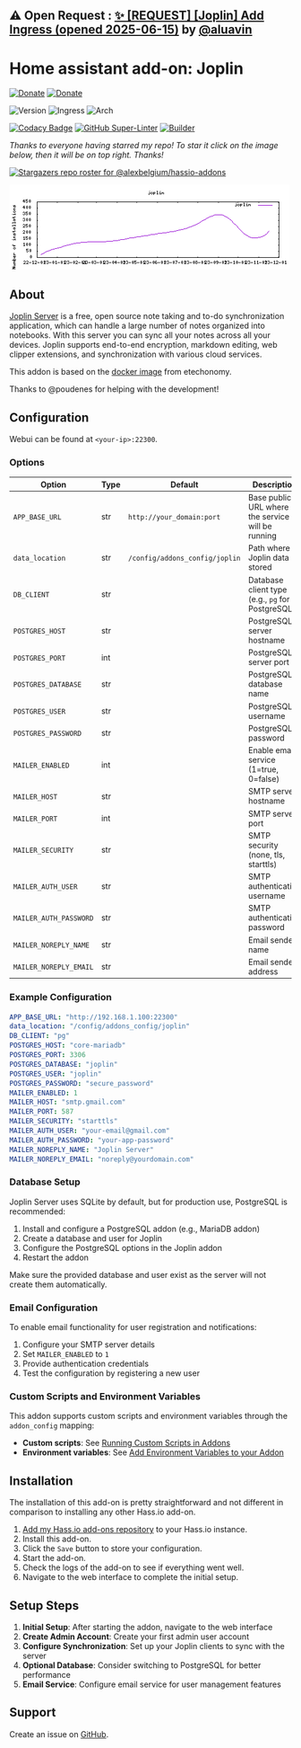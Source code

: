 ## &#9888; Open Request : [✨ [REQUEST] [Joplin] Add Ingress (opened 2025-06-15)](https://github.com/alexbelgium/hassio-addons/issues/1913) by [@aluavin](https://github.com/aluavin)
# Home assistant add-on: Joplin

[![Donate][donation-badge]](https://www.buymeacoffee.com/alexbelgium)
[![Donate][paypal-badge]](https://www.paypal.com/donate/?hosted_button_id=DZFULJZTP3UQA)

![Version](https://img.shields.io/badge/dynamic/yaml?label=Version&query=%24.version&url=https%3A%2F%2Fraw.githubusercontent.com%2Falexbelgium%2Fhassio-addons%2Fmaster%2Fjoplin%2Fconfig.yaml)
![Ingress](https://img.shields.io/badge/dynamic/yaml?label=Ingress&query=%24.ingress&url=https%3A%2F%2Fraw.githubusercontent.com%2Falexbelgium%2Fhassio-addons%2Fmaster%2Fjoplin%2Fconfig.yaml)
![Arch](https://img.shields.io/badge/dynamic/yaml?color=success&label=Arch&query=%24.arch&url=https%3A%2F%2Fraw.githubusercontent.com%2Falexbelgium%2Fhassio-addons%2Fmaster%2Fjoplin%2Fconfig.yaml)

[![Codacy Badge](https://app.codacy.com/project/badge/Grade/9c6cf10bdbba45ecb202d7f579b5be0e)](https://www.codacy.com/gh/alexbelgium/hassio-addons/dashboard?utm_source=github.com&utm_medium=referral&utm_content=alexbelgium/hassio-addons&utm_campaign=Badge_Grade)
[![GitHub Super-Linter](https://img.shields.io/github/actions/workflow/status/alexbelgium/hassio-addons/weekly-supelinter.yaml?label=Lint%20code%20base)](https://github.com/alexbelgium/hassio-addons/actions/workflows/weekly-supelinter.yaml)
[![Builder](https://img.shields.io/github/actions/workflow/status/alexbelgium/hassio-addons/onpush_builder.yaml?label=Builder)](https://github.com/alexbelgium/hassio-addons/actions/workflows/onpush_builder.yaml)

[donation-badge]: https://img.shields.io/badge/Buy%20me%20a%20coffee%20(no%20paypal)-%23d32f2f?logo=buy-me-a-coffee&style=flat&logoColor=white
[paypal-badge]: https://img.shields.io/badge/Buy%20me%20a%20coffee%20with%20Paypal-0070BA?logo=paypal&style=flat&logoColor=white

_Thanks to everyone having starred my repo! To star it click on the image below, then it will be on top right. Thanks!_

[![Stargazers repo roster for @alexbelgium/hassio-addons](https://raw.githubusercontent.com/alexbelgium/hassio-addons/master/.github/stars2.svg)](https://github.com/alexbelgium/hassio-addons/stargazers)

![downloads evolution](https://raw.githubusercontent.com/alexbelgium/hassio-addons/master/joplin/stats.png)

## About

[Joplin Server](https://github.com/laurent22/joplin) is a free, open source note taking and to-do synchronization application, which can handle a large number of notes organized into notebooks. With this server you can sync all your notes across all your devices. Joplin supports end-to-end encryption, markdown editing, web clipper extensions, and synchronization with various cloud services.

This addon is based on the [docker image](https://hub.docker.com/r/etechonomy/joplin-server) from etechonomy.

Thanks to @poudenes for helping with the development!

## Configuration

Webui can be found at `<your-ip>:22300`.

### Options

| Option | Type | Default | Description |
|--------|------|---------|-------------|
| `APP_BASE_URL` | str | `http://your_domain:port` | Base public URL where the service will be running |
| `data_location` | str | `/config/addons_config/joplin` | Path where Joplin data is stored |
| `DB_CLIENT` | str | | Database client type (e.g., `pg` for PostgreSQL) |
| `POSTGRES_HOST` | str | | PostgreSQL server hostname |
| `POSTGRES_PORT` | int | | PostgreSQL server port |
| `POSTGRES_DATABASE` | str | | PostgreSQL database name |
| `POSTGRES_USER` | str | | PostgreSQL username |
| `POSTGRES_PASSWORD` | str | | PostgreSQL password |
| `MAILER_ENABLED` | int | | Enable email service (1=true, 0=false) |
| `MAILER_HOST` | str | | SMTP server hostname |
| `MAILER_PORT` | int | | SMTP server port |
| `MAILER_SECURITY` | str | | SMTP security (none, tls, starttls) |
| `MAILER_AUTH_USER` | str | | SMTP authentication username |
| `MAILER_AUTH_PASSWORD` | str | | SMTP authentication password |
| `MAILER_NOREPLY_NAME` | str | | Email sender name |
| `MAILER_NOREPLY_EMAIL` | str | | Email sender address |

### Example Configuration

```yaml
APP_BASE_URL: "http://192.168.1.100:22300"
data_location: "/config/addons_config/joplin"
DB_CLIENT: "pg"
POSTGRES_HOST: "core-mariadb"
POSTGRES_PORT: 3306
POSTGRES_DATABASE: "joplin"
POSTGRES_USER: "joplin"
POSTGRES_PASSWORD: "secure_password"
MAILER_ENABLED: 1
MAILER_HOST: "smtp.gmail.com"
MAILER_PORT: 587
MAILER_SECURITY: "starttls"
MAILER_AUTH_USER: "your-email@gmail.com"
MAILER_AUTH_PASSWORD: "your-app-password"
MAILER_NOREPLY_NAME: "Joplin Server"
MAILER_NOREPLY_EMAIL: "noreply@yourdomain.com"
```

### Database Setup

Joplin Server uses SQLite by default, but for production use, PostgreSQL is recommended:

1. Install and configure a PostgreSQL addon (e.g., MariaDB addon)
2. Create a database and user for Joplin
3. Configure the PostgreSQL options in the Joplin addon
4. Restart the addon

Make sure the provided database and user exist as the server will not create them automatically.

### Email Configuration

To enable email functionality for user registration and notifications:

1. Configure your SMTP server details
2. Set `MAILER_ENABLED` to `1`
3. Provide authentication credentials
4. Test the configuration by registering a new user

### Custom Scripts and Environment Variables

This addon supports custom scripts and environment variables through the `addon_config` mapping:

- **Custom scripts**: See [Running Custom Scripts in Addons](https://github.com/alexbelgium/hassio-addons/wiki/Running-custom-scripts-in-Addons)
- **Environment variables**: See [Add Environment Variables to your Addon](https://github.com/alexbelgium/hassio-addons/wiki/Add-Environment-variables-to-your-Addon)

## Installation

The installation of this add-on is pretty straightforward and not different in
comparison to installing any other Hass.io add-on.

1. [Add my Hass.io add-ons repository][repository] to your Hass.io instance.
1. Install this add-on.
1. Click the `Save` button to store your configuration.
1. Start the add-on.
1. Check the logs of the add-on to see if everything went well.
1. Navigate to the web interface to complete the initial setup.

## Setup Steps

1. **Initial Setup**: After starting the addon, navigate to the web interface
2. **Create Admin Account**: Create your first admin user account
3. **Configure Synchronization**: Set up your Joplin clients to sync with the server
4. **Optional Database**: Consider switching to PostgreSQL for better performance
5. **Email Service**: Configure email service for user management features

## Support

Create an issue on [GitHub](https://github.com/alexbelgium/hassio-addons/issues).

[repository]: https://github.com/alexbelgium/hassio-addons

